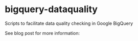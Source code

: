 # bigquery-dataquality
Scripts to facilitate data quality checking in Google BigQuery

See blog post for more information:
